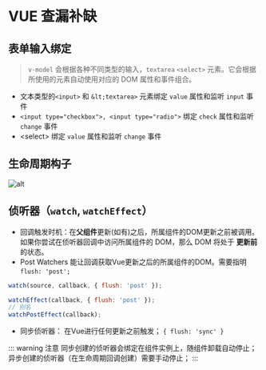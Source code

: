 # VUE 查漏补缺

## 表单输入绑定
> `v-model` 会根据各种不同类型的输入，`textarea` `<select>` 元素。它会根据所使用的元素自动使用对应的 DOM 属性和事件组合。

- 文本类型的`<input>` 和 `&lt;textarea>` 元素绑定 `value` 属性和监听 `input` 事件
- `<input type="checkbox">, <input type="radio">` 绑定 `check` 属性和监听 `change` 事件
- &lt;select&gt; 绑定 `value` 属性和监听 `change` 事件

## 生命周期构子

![alt]('/assets/capture/lifecycle_hooks.png')

## 侦听器（`watch`, `watchEffect`）

- 回调触发时机：在**父组件**更新(如有)之后，所属组件的DOM更新之前被调用。如果你尝试在侦听器回调中访问所属组件的 DOM，那么 DOM 将处于 **更新前** 的状态。
- Post Watchers 能让回调获取Vue更新之后的所属组件的DOM。需要指明 `flush: 'post';`
```js
watch(source, callback, { flush: 'post' });

watchEffect(callback, { flush: 'post' });
// 别名
watchPostEffect(callback);
```
- 同步侦听器： 在Vue进行任何更新之前触发； `{ flush: 'sync' }`

::: warning 注意
同步创建的侦听器会绑定在组件实例上，随组件卸载自动停止；
异步创建的侦听器（在生命周期回调创建）需要手动停止；
:::